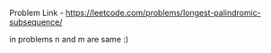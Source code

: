 Problem Link - https://leetcode.com/problems/longest-palindromic-subsequence/

in problems n and m are same :)